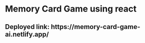 <h1>Memory Card Game using react</h1>

<h2>Deployed link: https://memory-card-game-ai.netlify.app/ </h2>
